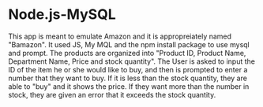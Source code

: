 # Node.js-MySQL

This app is meant to emulate Amazon and it is appropreiately named "Bamazon".  It used JS, My MQL and the npm install package to use mysql and prompt.  The products are organized into "Product ID, Product Name, Department Name, Price and stock quantity".  The User is asked to input the ID of the item he or she would like to buy, and then is prompted to enter a number that they want to buy.  If it is less than the stock quantity, they are able to "buy" and it shows the price.  If they want more than the number in stock, they are given an error that it exceeds the stock quantity. 
